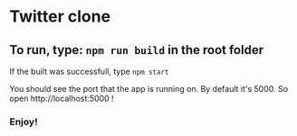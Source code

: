 # Twitter clone

## To run, type: `npm run build` in the root folder

If the built was successfull, type `npm start`

You should see the port that the app is running on. By default it's 5000. So open http://localhost:5000 !

### Enjoy!
